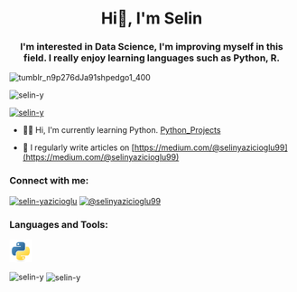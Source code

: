 <h1 align="center">Hi👋, I'm Selin</h1>
<h3 align="center">I'm interested in Data Science, I'm improving myself in this field. I really enjoy learning languages such as Python, R.</h3>

![tumblr_n9p276dJa91shpedgo1_400](https://user-images.githubusercontent.com/83660447/169692997-287481fe-85d6-4229-9f0d-77cc6aff09fe.gif)

<p align="left"> <img src="https://komarev.com/ghpvc/?username=selin-y&label=Profile%20views&color=0e75b6&style=flat" alt="selin-y" /> </p>

<p align="left"> <a href="https://github.com/ryo-ma/github-profile-trophy"><img src="https://github-profile-trophy.vercel.app/?username=selin-y" alt="selin-y" /></a> </p>

- 👩‍💻 Hi, I'm currently learning Python. [Python_Projects](https://github.com/Selin-Y/python-projects)

- 📝 I regularly write articles on [https://medium.com/@selinyazicioglu99](https://medium.com/@selinyazicioglu99)

<h3 align="left">Connect with me:</h3>
<p align="left">
<a href="https://linkedin.com/in/selin-yazicioglu" target="blank"><img align="center" src="https://raw.githubusercontent.com/rahuldkjain/github-profile-readme-generator/master/src/images/icons/Social/linked-in-alt.svg" alt="selin-yazicioglu" height="30" width="40" /></a>
<a href="https://medium.com/@selinyazicioglu99" target="blank"><img align="center" src="https://raw.githubusercontent.com/rahuldkjain/github-profile-readme-generator/master/src/images/icons/Social/medium.svg" alt="@selinyazicioglu99" height="30" width="40" /></a>
</p>

<h3 align="left">Languages and Tools:</h3>
<p align="left"> <a href="https://www.python.org" target="_blank" rel="noreferrer"> <img
                                                                                         src="https://raw.githubusercontent.com/devicons/devicon/master/icons/python/python-original.svg" alt="python" width="40" height="40"/> </a> </p>

<p><img align="left" src="https://github-readme-stats.vercel.app/api/top-langs?username=selin-y&show_icons=true&locale=en&layout=compact" alt="selin-y" /></p>

<p>&nbsp;<img align="center" src="https://github-readme-stats.vercel.app/api?username=selin-y&show_icons=true&locale=en" alt="selin-y" /></p>



